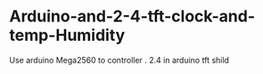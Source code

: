 # Arduino-and-2-4-tft-clock-and-temp-Humidity
Use arduino Mega2560 to controller . 2.4 in arduino tft shild 
